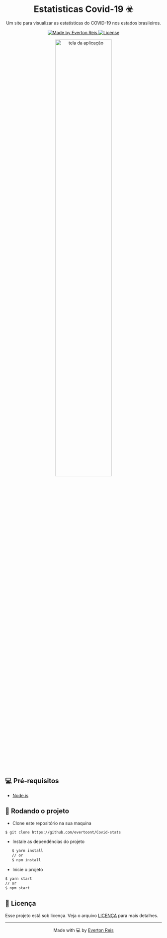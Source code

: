 <h1 align="center">
Estatisticas Covid-19 ☣ </h1>

<p align="center">Um site para visualizar as estatísticas do COVID-19 nos estados brasileiros.</p>

<p align="center">
  <a href="https://github.com/evertoont">
    <img alt="Made by Everton Reis" src="https://img.shields.io/badge/made%20by-Everton%20Reis-blue">
  </a>
  <a href="https://github.com/evertoont/Twitch-points-autoclicker/blob/main/LICENSE">
    <img alt="License" src="https://img.shields.io/badge/license-MIT-%2304D361?color=blue">
  </a>
</p>

<p align="center">
<img align="center" src="https://user-images.githubusercontent.com/55769021/121609659-b475fa80-ca2a-11eb-962f-e97c7c6d4260.png" alt="tela da aplicação" width="60%"> </p>

## 💻 Pré-requisitos

- [Node.js](https://nodejs.org/en/)

## 🚀 Rodando o projeto

- Clone este repositório na sua maquina

```bash
$ git clone https://github.com/evertoont/Covid-stats
```

- Instale as dependências do projeto

```bash
   $ yarn install
   // or
   $ npm install
```

- Inicie o projeto

```bash
$ yarn start
// or
$ npm start
```

## 📝 Licença

Esse projeto está sob licença. Veja o arquivo [LICENÇA](LICENSE.md) para mais detalhes.

---

<p align="center">Made with 💻 by <a href="https://www.linkedin.com/in/evertoont/">Everton Reis</a></p>
